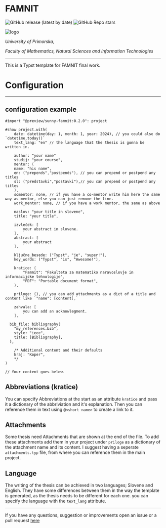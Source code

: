 # FAMNIT

![GitHub release (latest by date)](https://img.shields.io/github/v/release/Tiggax/famnit_typst_template)
![GitHub Repo stars](https://img.shields.io/github/stars/Tiggax/famnit_typst_template)

![logo](https://www.famnit.upr.si/img/UP_FAMNIT.png)

*University of Primorska,*

*Faculty of Mathematics, Natural Sciences and Information Technologies*

---

This is a Typst template for FAMNIT final work.

# Configuration

---

## configuration example

```typst
#import "@preview/sunny-famnit:0.2.0": project

#show project.with(
	date: datetime(day: 1, month: 1, year: 2024), // you could also do `datetime.today()`
	text_lang: "en" // the language that the thesis is gonna be written in.
	
	author: "your name"
	studij: "your course",
	mentor: (
    name: "his name", 
    en: ("prepends","postpends"), // you can prepend or postpend any titles
    sl: ("predstavki","postavki"),// you can prepend or postpend any titles
    ),
	somentor: none, // if you have a co-mentor write him here the same way as mentor, else you can just remove the line.
	work_mentor: none, // if you have a work mentor, the same as above

	naslov: "your title in slovene",
	title: "your title",

	izvleček: [
		your abstract in slovene.
	],
	abstract: [
		your abstract
	],

	ključne_besede: ("Typst", "je", "super!"),
	key_words: ("Typst", "is", "Awesome!"),

	kratice: (
		"Famnit": "Fakulteta za matematiko naravoslovje in informacijske tehnologije",
		"PDF": "Portable document format",
	),

	priloge: (), // you can add attachments as a dict of a title and content like `"name": [content],`

	zahvala: [
		you can add an acknowlegment.
	],

  bib_file: bibliography(
    "my_references.bib",
    style: "ieee",
    title: [Bibliography],
  ),

	/* Additional content and their defaults
 	kraj: "Koper",
	*/
)

// Your content goes below.

```
## Abbreviations (kratice)

You can specify Abbreviations at the start as an attribute `kratice` and pass it a dictionary of the abbriviation and it's explanation.
Then you can reference them in text using `@<short name>` to create a link to it.

## Attachments

Some thesis need Attachments that are shown at the end of the file.
To add these attachments add them in your project under `priloge` as a dictionary of the attachment name and its content.
I suggest having a seperate `attachments.typ` file, from where you can reference them in the main project.

## Language

The writing of the thesis can be achieved in two languages; Slovene and English.
They have some differences between them in the way the template is generated, as the thesis needs to be different for each one.
you can specify the language with the `text_lang` attribute.


---

If you have any questions, suggestion or improvements open an issue or a pull request [here](https://github.com/Tiggax/famnit_typst_template)
